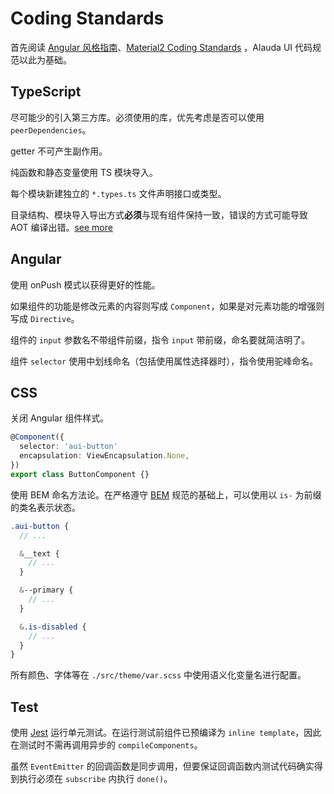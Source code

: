 # Coding Standards

首先阅读 [Angular 风格指南](https://angular.cn/guide/styleguide)、[Material2 Coding Standards](https://github.com/angular/material2/blob/master/CODING_STANDARDS.md) ，Alauda UI 代码规范以此为基础。

## TypeScript

尽可能少的引入第三方库。必须使用的库，优先考虑是否可以使用 `peerDependencies`。

getter 不可产生副作用。

纯函数和静态变量使用 TS 模块导入。

每个模块新建独立的 `*.types.ts` 文件声明接口或类型。

目录结构、模块导入导出方式**必须**与现有组件保持一致，错误的方式可能导致 AOT 编译出错。[see more](./AOT_NOTES.md)

## Angular

使用 onPush 模式以获得更好的性能。

如果组件的功能是修改元素的内容则写成 `Component`，如果是对元素功能的增强则写成 `Directive`。

组件的 `input` 参数名不带组件前缀，指令 `input` 带前缀，命名要就简洁明了。

组件 `selector` 使用中划线命名（包括使用属性选择器时），指令使用驼峰命名。

## CSS

关闭 Angular 组件样式。

```ts
@Component({
  selector: 'aui-button'
  encapsulation: ViewEncapsulation.None,
})
export class ButtonComponent {}
```

使用 BEM 命名方法论。在严格遵守 [BEM](http://getbem.com/) 规范的基础上，可以使用以 `is-` 为前缀的类名表示状态。

```scss
.aui-button {
  // ...

  &__text {
    // ...
  }

  &--primary {
    // ...
  }

  &.is-disabled {
    // ...
  }
}
```

所有颜色、字体等在 `./src/theme/var.scss` 中使用语义化变量名进行配置。

## Test

使用 [Jest](https://facebook.github.io/jest/) 运行单元测试。在运行测试前组件已预编译为 `inline template`，因此在测试时不需再调用异步的 `compileComponents`。

虽然 `EventEmitter` 的回调函数是同步调用，但要保证回调函数内测试代码确实得到执行必须在 `subscribe` 内执行 `done()`。
